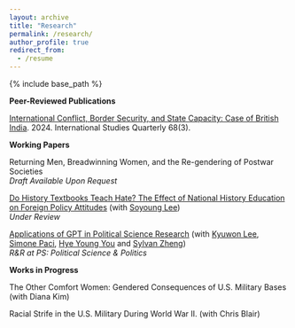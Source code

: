 ```yaml
---
layout: archive
title: "Research"
permalink: /research/
author_profile: true
redirect_from:
  - /resume
---
```


{% include base_path %}

**Peer-Reviewed Publications**

[International Conflict, Border Security, and State Capacity:
Case of British India](https://academic.oup.com/isq/article/68/3/sqae096/7713800). 2024. International Studies Quarterly 68(3).


**Working Papers**

Returning Men, Breadwinning Women, and the Re-gendering of Postwar Societies 
<br />*Draft Available Upon Request*

[Do History Textbooks Teach Hate? The Effect of National History Education on Foreign Policy Attitudes](https://dx.doi.org/10.2139/ssrn.4825722) (with [Soyoung Lee](https://politicalscience.yale.edu/people/soyoung-lee))
<br />*Under Review*

[Applications of GPT in Political Science Research](https://www.dropbox.com/scl/fi/xciuamwp0grlahnde731a/chatgpt-1.pdf?rlkey=3u8ecy6f5eqsisrfo3pvg25ub&st=3ey6ylwd&dl=0) (with [Kyuwon Lee](https://kyuwon-lee.github.io/), [Simone Paci](https://www.simonepaci.com/), [Hye Young You](https://hyeyoungyou.com/research/) and [Sylvan Zheng](https://sylvan.fish/))
<br />*R&R at PS: Political Science & Politics*

**Works in Progress**

The Other Comfort Women: Gendered Consequences of U.S. Military Bases (with Diana Kim)

Racial Strife in the U.S. Military During World War II. (with Chris Blair)


